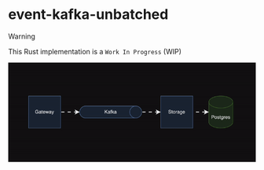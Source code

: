 # event-kafka-unbatched

> [!WARNING]
> This Rust implementation is a `Work In Progress` (WIP)

![System Design](../.github/images/event-kafka-unbatched.gif)
